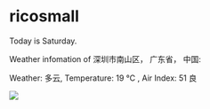 # ricosmall

Today is Saturday.

Weather infomation of 深圳市南山区， 广东省， 中国: 

Weather: 多云, Temperature: 19 ℃ , Air Index: 51 良

<img src="https://github-readme-stats.vercel.app/api?username=ricosmall&show_icons=true" />
